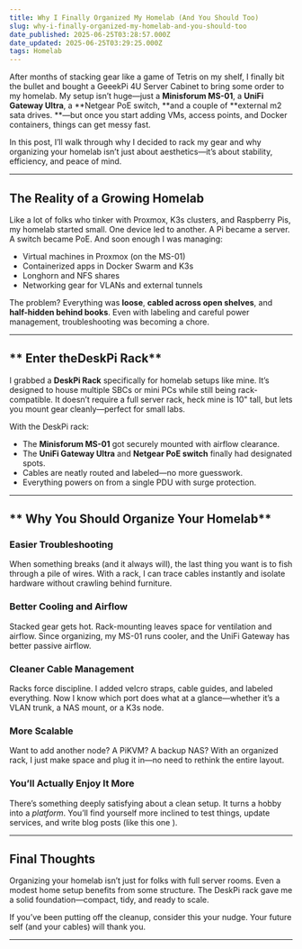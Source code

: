 ```yaml
---
title: Why I Finally Organized My Homelab (And You Should Too)
slug: why-i-finally-organized-my-homelab-and-you-should-too
date_published: 2025-06-25T03:28:57.000Z
date_updated: 2025-06-25T03:29:25.000Z
tags: Homelab
---
```


After months of stacking gear like a game of Tetris on my shelf, I finally bit the bullet and bought a GeeekPi 4U Server Cabinet to bring some order to my homelab. My setup isn’t huge—just a **Minisforum MS-01**, a **UniFi Gateway Ultra**, a **Netgear PoE switch, **and a couple of **external m2 sata drives. **—but once you start adding VMs, access points, and Docker containers, things can get messy fast.

In this post, I’ll walk through why I decided to rack my gear and why organizing your homelab isn’t just about aesthetics—it’s about stability, efficiency, and peace of mind.

---

## **The Reality of a Growing Homelab**

Like a lot of folks who tinker with Proxmox, K3s clusters, and Raspberry Pis, my homelab started small. One device led to another. A Pi became a server. A switch became PoE. And soon enough I was managing:

- Virtual machines in Proxmox (on the MS-01)
- Containerized apps in Docker Swarm and K3s
- Longhorn and NFS shares
- Networking gear for VLANs and external tunnels

The problem? Everything was **loose**, **cabled across open shelves**, and **half-hidden behind books**. Even with labeling and careful power management, troubleshooting was becoming a chore.

---

## ** Enter theDeskPi Rack**

I grabbed a **DeskPi Rack** specifically for homelab setups like mine. It’s designed to house multiple SBCs or mini PCs while still being rack-compatible. It doesn’t require a full server rack, heck mine is 10" tall,  but lets you mount gear cleanly—perfect for small labs.

With the DeskPi rack:

- The **Minisforum MS-01** got securely mounted with airflow clearance.
- The **UniFi Gateway Ultra** and **Netgear PoE switch** finally had designated spots.
- Cables are neatly routed and labeled—no more guesswork.
- Everything powers on from a single PDU with surge protection.

---

## ** Why You Should Organize Your Homelab**

### **Easier Troubleshooting**

When something breaks (and it always will), the last thing you want is to fish through a pile of wires. With a rack, I can trace cables instantly and isolate hardware without crawling behind furniture.

### **Better Cooling and Airflow**

Stacked gear gets hot. Rack-mounting leaves space for ventilation and airflow. Since organizing, my MS-01 runs cooler, and the UniFi Gateway has better passive airflow.

### **Cleaner Cable Management**

Racks force discipline. I added velcro straps, cable guides, and labeled everything. Now I know which port does what at a glance—whether it’s a VLAN trunk, a NAS mount, or a K3s node.

### **More Scalable**

Want to add another node? A PiKVM? A backup NAS? With an organized rack, I just make space and plug it in—no need to rethink the entire layout.

### **You’ll Actually Enjoy It More**

There’s something deeply satisfying about a clean setup. It turns a hobby into a *platform*. You’ll find yourself more inclined to test things, update services, and write blog posts (like this one ).

---

## **Final Thoughts**

Organizing your homelab isn’t just for folks with full server rooms. Even a modest home setup benefits from some structure. The DeskPi rack gave me a solid foundation—compact, tidy, and ready to scale.

If you’ve been putting off the cleanup, consider this your nudge. Your future self (and your cables) will thank you.

---
